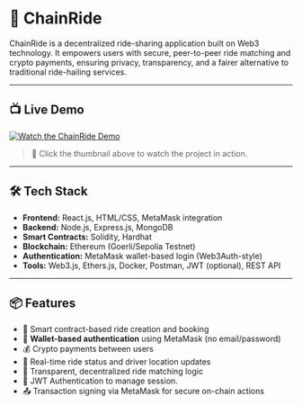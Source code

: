 # 🚗 ChainRide

ChainRide is a decentralized ride-sharing application built on Web3 technology. It empowers users with secure, peer-to-peer ride matching and crypto payments, ensuring privacy, transparency, and a fairer alternative to traditional ride-hailing services.

---

## 📺 Live Demo

[![Watch the ChainRide Demo](https://img.youtube.com/vi/YJfDD6vqs3c/maxresdefault.jpg)](https://youtu.be/YJfDD6vqs3c)

> 🎥 Click the thumbnail above to watch the project in action.

---

## 🛠 Tech Stack

- **Frontend:** React.js, HTML/CSS, MetaMask integration
- **Backend:** Node.js, Express.js, MongoDB
- **Smart Contracts:** Solidity, Hardhat
- **Blockchain:** Ethereum (Goerli/Sepolia Testnet)
- **Authentication:** MetaMask wallet-based login (Web3Auth-style)
- **Tools:** Web3.js, Ethers.js, Docker, Postman, JWT (optional), REST API

---

## 📦 Features

- 🧾 Smart contract-based ride creation and booking
- 🔐 **Wallet-based authentication** using MetaMask (no email/password)
- 💰 Crypto payments between users
- 📍 Real-time ride status and driver location updates
- 🤝 Transparent, decentralized ride matching logic
- 🔐 JWT Authentication to manage session.
- 📤 Transaction signing via MetaMask for secure on-chain actions
